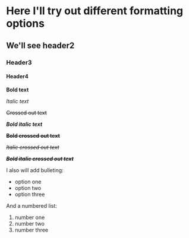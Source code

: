 # Here I'll try out different formatting options
## We'll see header2

### Header3

#### Header4

**Bold text**

*Italic text*

~~Crossed out text~~

***Bold italic text***

~~**Bold crossed out text**~~

~~*Italic crossed out text*~~

~~***Bold italic crossed out text***~~

I also will add bulleting:
* option one
* option two
* option three

And a numbered list:
1. number one
2. number two
3. number three



